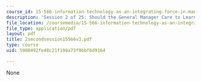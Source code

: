 ```yaml
---
course_id: 15-566-information-technology-as-an-integrating-force-in-manufacturing-spring-2003
description: 'Session 2 of 25: Should the General Manager Care to Learn IT?'
file_location: /coursemedia/15-566-information-technology-as-an-integrating-force-in-manufacturing-spring-2003/5980492fe48c21f199a73f9bbf6d9164_2secondsession15566v3.pdf
file_type: application/pdf
layout: pdf
title: 2secondsession15566v3.pdf
type: course
uid: 5980492fe48c21f199a73f9bbf6d9164

---
```

None